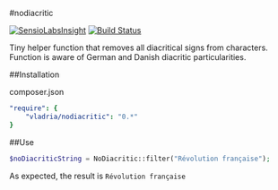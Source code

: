 #nodiacritic

[![SensioLabsInsight](https://insight.sensiolabs.com/projects/a4b5fc34-3340-49f6-b593-ea9737c2ea82/mini.png)](https://insight.sensiolabs.com/projects/a4b5fc34-3340-49f6-b593-ea9737c2ea82)
[![Build Status](https://travis-ci.org/riabchenkovlad/nodiacritic.svg?branch=master)](https://travis-ci.org/riabchenkovlad/nodiacritic)

Tiny helper function that removes all diacritical signs from characters. Function is aware of German and Danish diacritic particularities.


##Installation

composer.json
```yml
"require": {
    "vladria/nodiacritic": "0.*"
}
```

##Use

```php
$noDiacriticString = NoDiacritic::filter("Révolution française");
```

As expected, the result is `Révolution française`